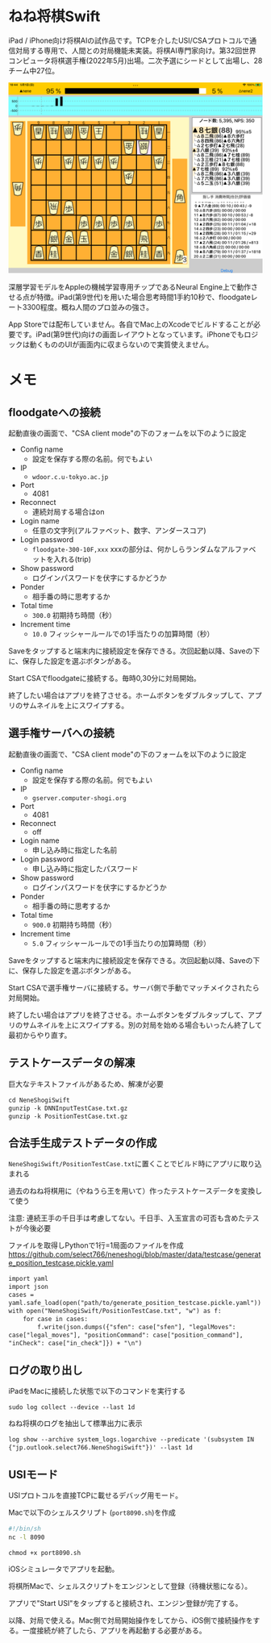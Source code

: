 #  ねね将棋Swift

iPad / iPhone向け将棋AIの試作品です。TCPを介したUSI/CSAプロトコルで通信対局する専用で、人間との対局機能未実装。将棋AI専門家向け。第32回世界コンピュータ将棋選手権(2022年5月)出場。二次予選にシードとして出場し、28チーム中27位。

![実行画面](misc/screenshot.png)

深層学習モデルをAppleの機械学習専用チップであるNeural Engine上で動作させる点が特徴。iPad(第9世代)を用いた場合思考時間1手約10秒で、floodgateレート3300程度。概ね人間のプロ並みの強さ。

App Storeでは配布していません。各自でMac上のXcodeでビルドすることが必要です。iPad(第9世代)向けの画面レイアウトとなっています。iPhoneでもロジックは動くもののUIが画面内に収まらないので実質使えません。

# メモ
## floodgateへの接続

起動直後の画面で、"CSA client mode"の下のフォームを以下のように設定

- Config name
  - 設定を保存する際の名前。何でもよい
- IP
  - `wdoor.c.u-tokyo.ac.jp`
- Port
  - 4081
- Reconnect
  - 連続対局する場合はon
- Login name
  - 任意の文字列(アルファベット、数字、アンダースコア)
- Login password
  - `floodgate-300-10F,xxx` xxxの部分は、何かしらランダムなアルファベットを入れる(trip)
- Show password
  - ログインパスワードを伏字にするかどうか
- Ponder
  - 相手番の時に思考するか
- Total time
  - `300.0` 初期持ち時間（秒）
- Increment time
  - `10.0` フィッシャールールでの1手当たりの加算時間（秒）

Saveをタップすると端末内に接続設定を保存できる。次回起動以降、Saveの下に、保存した設定を選ぶボタンがある。

Start CSAでfloodgateに接続する。毎時0,30分に対局開始。

終了したい場合はアプリを終了させる。ホームボタンをダブルタップして、アプリのサムネイルを上にスワイプする。

## 選手権サーバへの接続

起動直後の画面で、"CSA client mode"の下のフォームを以下のように設定

- Config name
  - 設定を保存する際の名前。何でもよい
- IP
  - `gserver.computer-shogi.org`
- Port
  - 4081
- Reconnect
  - off
- Login name
  - 申し込み時に指定した名前
- Login password
  - 申し込み時に指定したパスワード
- Show password
  - ログインパスワードを伏字にするかどうか
- Ponder
  - 相手番の時に思考するか
- Total time
  - `900.0` 初期持ち時間（秒）
- Increment time
  - `5.0` フィッシャールールでの1手当たりの加算時間（秒）

Saveをタップすると端末内に接続設定を保存できる。次回起動以降、Saveの下に、保存した設定を選ぶボタンがある。

Start CSAで選手権サーバに接続する。サーバ側で手動でマッチメイクされたら対局開始。

終了したい場合はアプリを終了させる。ホームボタンをダブルタップして、アプリのサムネイルを上にスワイプする。別の対局を始める場合もいったん終了して最初からやり直す。

## テストケースデータの解凍
巨大なテキストファイルがあるため、解凍が必要

```
cd NeneShogiSwift
gunzip -k DNNInputTestCase.txt.gz
gunzip -k PositionTestCase.txt.gz
```

## 合法手生成テストデータの作成

`NeneShogiSwift/PositionTestCase.txt`に置くことでビルド時にアプリに取り込まれる

過去のねね将棋用に（やねうら王を用いて）作ったテストケースデータを変換して使う

注意: 連続王手の千日手は考慮してない。千日手、入玉宣言の可否も含めたテストが今後必要

ファイルを取得しPythonで1行=1局面のファイルを作成 https://github.com/select766/neneshogi/blob/master/data/testcase/generate_position_testcase.pickle.yaml

```
import yaml
import json
cases = yaml.safe_load(open("path/to/generate_position_testcase.pickle.yaml"))
with open("NeneShogiSwift/PositionTestCase.txt", "w") as f:
    for case in cases:
        f.write(json.dumps({"sfen": case["sfen"], "legalMoves": case["legal_moves"], "positionCommand": case["position_command"], "inCheck": case["in_check"]}) + "\n")
```

## ログの取り出し
iPadをMacに接続した状態で以下のコマンドを実行する

```
sudo log collect --device --last 1d
```

ねね将棋のログを抽出して標準出力に表示

```
log show --archive system_logs.logarchive --predicate '(subsystem IN {"jp.outlook.select766.NeneShogiSwift"})' --last 1d
```

## USIモード

USIプロトコルを直接TCPに載せるデバッグ用モード。

Macで以下のシェルスクリプト (`port8090.sh`)を作成

```bash
#!/bin/sh
nc -l 8090
```

```
chmod +x port8090.sh
```

iOSシミュレータでアプリを起動。

将棋所Macで、シェルスクリプトをエンジンとして登録（待機状態になる）。

アプリで"Start USI"をタップすると接続され、エンジン登録が完了する。

以降、対局で使える。Mac側で対局開始操作をしてから、iOS側で接続操作をする。一度接続が終了したら、アプリを再起動する必要がある。
